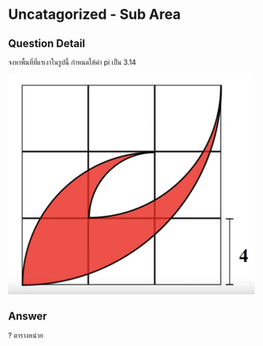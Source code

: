 # Uncatagorized - Sub Area
## Question Detail
จงหาพื้นที่ที่แรเงาในรูปนี้ กำหนดให้ค่า pi เป็น 3.14

![](assets/claw_area.png)

## Answer
? ตารางหน่วย
